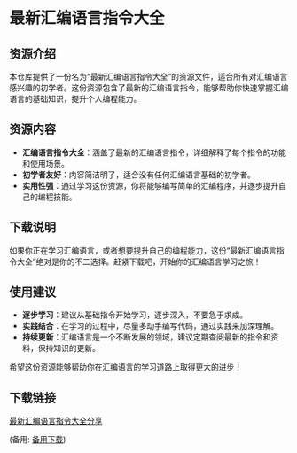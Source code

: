 # 最新汇编语言指令大全

## 资源介绍

本仓库提供了一份名为“最新汇编语言指令大全”的资源文件，适合所有对汇编语言感兴趣的初学者。这份资源包含了最新的汇编语言指令，能够帮助你快速掌握汇编语言的基础知识，提升个人编程能力。

## 资源内容

- **汇编语言指令大全**：涵盖了最新的汇编语言指令，详细解释了每个指令的功能和使用场景。
- **初学者友好**：内容简洁明了，适合没有任何汇编语言基础的初学者。
- **实用性强**：通过学习这份资源，你将能够编写简单的汇编程序，并逐步提升自己的编程技能。

## 下载说明

如果你正在学习汇编语言，或者想要提升自己的编程能力，这份“最新汇编语言指令大全”绝对是你的不二选择。赶紧下载吧，开始你的汇编语言学习之旅！

## 使用建议

- **逐步学习**：建议从基础指令开始学习，逐步深入，不要急于求成。
- **实践结合**：在学习的过程中，尽量多动手编写代码，通过实践来加深理解。
- **持续更新**：汇编语言是一个不断发展的领域，建议定期查阅最新的指令和资料，保持知识的更新。

希望这份资源能够帮助你在汇编语言的学习道路上取得更大的进步！

## 下载链接
[最新汇编语言指令大全分享](https://pan.quark.cn/s/1eefd0066745) 

(备用: [备用下载](https://pan.baidu.com/s/1kcwHxpEKpfetG88V8cREzA?pwd=1234))
